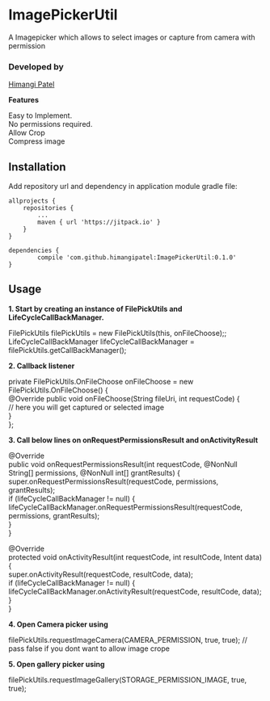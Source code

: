 # ImagePickerUtil
A Imagepicker which allows to select images or capture from camera with permission


### Developed by
[Himangi Patel](https://www.github.com/himangipatel)


**Features**

Easy to Implement. <br>
No permissions required.  <br>
Allow Crop <br>
Compress image <br>

## Installation

Add repository url and dependency in application module gradle file:

	allprojects {
		repositories {
			...
			maven { url 'https://jitpack.io' }
		}
	}
  
  	dependencies {
	        compile 'com.github.himangipatel:ImagePickerUtil:0.1.0'
	}

## Usage
**1. Start by creating an instance of FilePickUtils and LifeCycleCallBackManager.**<br>

 FilePickUtils filePickUtils = new FilePickUtils(this, onFileChoose);;<br>
 LifeCycleCallBackManager lifeCycleCallBackManager = filePickUtils.getCallBackManager();<br>

**2. Callback listener**<br>

 private FilePickUtils.OnFileChoose onFileChoose = new FilePickUtils.OnFileChoose() {<br>
    @Override public void onFileChoose(String fileUri, int requestCode) {<br>
     // here you will get captured or selected image<br>
    }<br>
  };<br>
  
**3. Call below lines on onRequestPermissionsResult and onActivityResult**<br>
  
  @Override<br>
  public void onRequestPermissionsResult(int requestCode, @NonNull String[] permissions, @NonNull int[] grantResults) {<br>
    super.onRequestPermissionsResult(requestCode, permissions, grantResults);<br>
    if (lifeCycleCallBackManager != null) {<br>
      lifeCycleCallBackManager.onRequestPermissionsResult(requestCode, permissions, grantResults);<br>
    }<br>
  }<br>

  @Override<br>
  protected void onActivityResult(int requestCode, int resultCode, Intent data) {<br>
    super.onActivityResult(requestCode, resultCode, data);<br>
    if (lifeCycleCallBackManager != null) {<br>
      lifeCycleCallBackManager.onActivityResult(requestCode, resultCode, data);<br>
    }<br>
  }<br>
  
  **4. Open Camera picker using** <br>

 filePickUtils.requestImageCamera(CAMERA_PERMISSION, true, true); // pass false if you dont want to allow image crope

  **5. Open gallery picker using** <br>
  
filePickUtils.requestImageGallery(STORAGE_PERMISSION_IMAGE, true, true);
 

